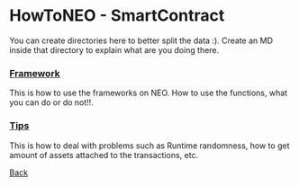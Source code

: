 # HowToNEO - SmartContract

You can create directories here to better split the data :). Create an MD inside that directory to explain what are you doing there.


### [Framework](Framework/Framework.md)
This is how to use the frameworks on NEO.
How to use the functions, what you can do or do not!!.

### [Tips](Tips/Tips.md)

This is how to deal with problems such as Runtime randomness, how to get amount of assets attached to the transactions, etc.

[Back](../README.md)